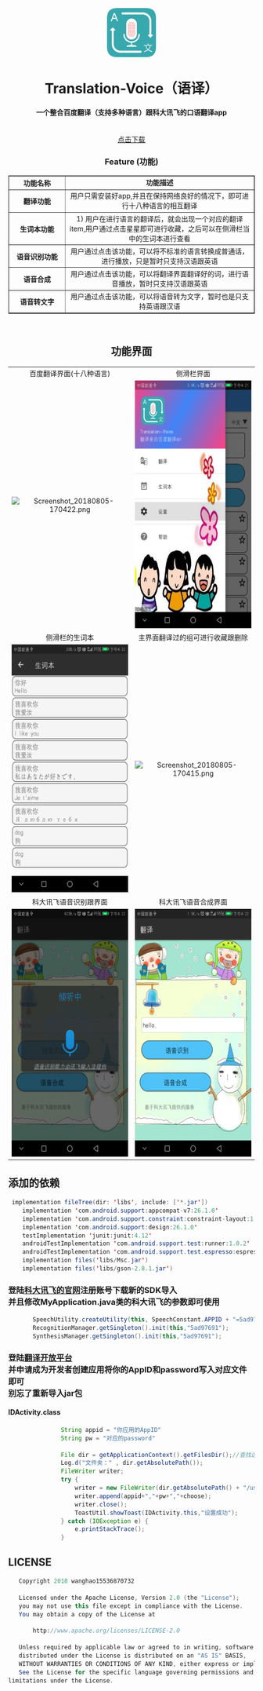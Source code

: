<div align="center">
<img src="https://github.com/wanghao15536870732/Translation-Voice/blob/master/logo_t.png" height="100px" width="100px"/>
 
<h1>  Translation-Voice（语译） </h1>

#### 一个整合百度翻译（支持多种语言）跟科大讯飞的口语翻译app
<br />
<a href="https://github.com/wanghao15536870732/Translation-Voice/blob/master/app-release.apk?raw=true">点击下载</a>

<br />

### Feature (功能)

<table border="1px solid green" style="border-collapse: collapse" cellpadding="15">
        <tr>
            <th width="100px">功能名称</th>
            <td align="center"><strong>功能描述</strong></td>
        </tr>
        <tr>
            <th>翻译功能</th>
            <td align="center">用户只需安装好app,并且在保持网络良好的情况下，即可进行十八种语言的相互翻译</td>
        </tr>
        <tr>
            <th>生词本功能</th>
            <td align="center">1) 用户在进行语言的翻译后，就会出现一个对应的翻译item,用户通过点击星星即可进行收藏，之后可以在侧滑栏当中的生词本进行查看
        </tr>
        <tr>
            <th>语音识别功能</th>
            <td align="center">用户通过点击该功能，可以将不标准的语言转换成普通话，进行播放，只是暂时只支持汉语跟英语</td>
        </tr>
        <tr>
            <th>语音合成</th>
            <td align="center">用户通过点击该功能，可以将翻译界面翻译好的词，进行语音播放，暂时只支持汉语跟英语</td>
        </tr>
        <tr>
             <th>语音转文字</th>
            <td align="center">用户通过点击该功能，可以将语音转为文字，暂时也是只支持英语跟汉语</td>
        </tr>
        <tr>
            
</table>

<br />

</div>

<div align="center">

## 功能界面
|||
|:--:|:--:|
|百度翻译界面(十八种语言)|侧滑栏界面|
|![Screenshot_20180805-170422.png](https://upload-images.jianshu.io/upload_images/9140378-c9d2a4ba02ab625f.png?imageMogr2/auto-orient/strip%7CimageView2/2/w/300)|<div align=center><img width="290" height="505" src="https://github.com/wanghao15536870732/Translation-Voice/blob/master/picture/Screenshot_20180712-162101.png"/>|
|侧滑栏的生词本|主界面翻译过的组可进行收藏跟删除|
|<div align=center><img width="290" height="505" src="https://github.com/wanghao15536870732/Translation-Voice/blob/master/picture/Screenshot_20180712-162237.png"/></div>|![Screenshot_20180805-170415.png](https://upload-images.jianshu.io/upload_images/9140378-ed116e6bc4feac16.png?imageMogr2/auto-orient/strip%7CimageView2/2/w/300) |
|科大讯飞语音识别跟界面|科大讯飞语音合成界面|
|<div align=center><img width="290" height="505" src="https://github.com/wanghao15536870732/Translation-Voice/blob/master/picture/Screenshot_20180712-162224.png"/></div> | <div align=center><img width="290" height="505" src="https://github.com/wanghao15536870732/Translation-Voice/blob/master/picture/Screenshot_20180712-162231.png"/></div>|
 
 </div>
 
 
## 添加的依赖
```java
 implementation fileTree(dir: 'libs', include: ['*.jar'])
    implementation 'com.android.support:appcompat-v7:26.1.0'
    implementation 'com.android.support.constraint:constraint-layout:1.1.0'
    implementation 'com.android.support:design:26.1.0'
    testImplementation 'junit:junit:4.12'
    androidTestImplementation 'com.android.support.test:runner:1.0.2'
    androidTestImplementation 'com.android.support.test.espresso:espresso-core:3.0.2'
    implementation files('libs/Msc.jar')
    implementation files('libs/gson-2.8.1.jar')
 ```
 ### 登陆[科大讯飞的官网](http://www.xfyun.cn/)注册账号下载新的SDK导入<br>并且修改MyApplication.java类的科大讯飞的参数即可使用
 ```java
        SpeechUtility.createUtility(this, SpeechConstant.APPID + "=5ad97691");
        RecognitionManager.getSingleton().init(this,"5ad97691");
        SynthesisManager.getSingleton().init(this,"5ad97691");
 ```
 ### 登陆[翻译开放平台](https://fanyi-api.baidu.com/api/trans/product/index)<br>并申请成为开发者创建应用将你的AppID和password写入对应文件即可<br>别忘了重新导入jar包
 #### IDActivity.class
 ```java
                String appid = "你应用的AppID"
                String pw = "对应的password"

                File dir = getApplicationContext().getFilesDir();//查找这个应用下的所有文件所在的目录
                Log.d("文件夹：" , dir.getAbsolutePath());
                FileWriter writer;
                try {
                    writer = new FileWriter(dir.getAbsolutePath() + "/userinfo.txt");
                    writer.append(appid+","+pw+","+choose);
                    writer.close();
                    ToastUtil.showToast(IDActivity.this,"设置成功");
                } catch (IOException e) {
                    e.printStackTrace();
                }
 ```
## LICENSE
```java
   Copyright 2018 wanghao15536870732

   Licensed under the Apache License, Version 2.0 (the "License");
   you may not use this file except in compliance with the License.
   You may obtain a copy of the License at

       http://www.apache.org/licenses/LICENSE-2.0

   Unless required by applicable law or agreed to in writing, software
   distributed under the License is distributed on an "AS IS" BASIS,
   WITHOUT WARRANTIES OR CONDITIONS OF ANY KIND, either express or implied.
   See the License for the specific language governing permissions and
limitations under the License.
```
